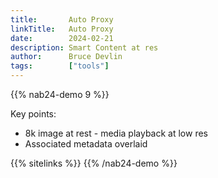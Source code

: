 ```yaml
---
title:       Auto Proxy
linkTitle:   Auto Proxy
date:        2024-02-21
description: Smart Content at res
author:      Bruce Devlin
tags:        ["tools"]
---
```


{{% nab24-demo 9 %}}

Key points:

* 8k image at rest - media playback at low res
* Associated metadata overlaid

{{% sitelinks %}}
{{% /nab24-demo %}}
